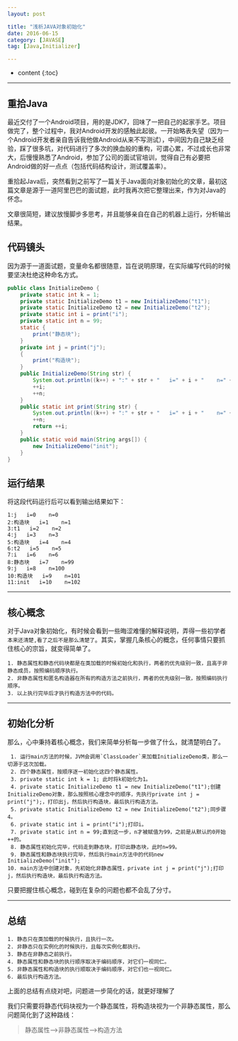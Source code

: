 ```yaml
---
layout: post

title: "浅析JAVA对象初始化"
date: 2016-06-15
category: [JAVASE]
tag: [Java,Initializer]

---
```


* content
{:toc}


---

## 重拾Java
最近交付了一个Android项目，用的是JDK7，回味了一把自己的起家手艺。项目做完了，整个过程中，我对Android开发的感触此起彼。一开始略表失望（因为一个Android开发者亲自告诉我他做Android从来不写测试），中间因为自己缺乏经验，踩了很多坑，对代码进行了多次的换血般的重构，可谓心累，不过成长也非常大，后慢慢熟悉了Android，参加了公司的面试官培训，觉得自己有必要把Android做的好一点点（包括代码结构设计，测试覆盖率）。

重拾起Java后，突然看到之前写了一篇关于Java面向对象初始化的文章，最初这篇文章是源于一道阿里巴巴的面试题，此时我再次把它整理出来，作为对Java的怀念。

文章很简短，建议放慢脚步多思考，并且能够亲自在自己的机器上运行，分析输出结果。

## 代码镜头
因为源于一道面试题，变量命名都很随意，旨在说明原理，在实际编写代码的时候要坚决杜绝这种命名方式。

```java
public class InitializeDemo {
	private static int k = 1;
	private static InitializeDemo t1 = new InitializeDemo("t1");
	private static InitializeDemo t2 = new InitializeDemo("t2");
	private static int i = print("i");
	private static int n = 99;
	static {
		print("静态块");
	}
	private int j = print("j");
	{
		print("构造块");
	}
	public InitializeDemo(String str) {
		System.out.println((k++) + ":" + str + "   i=" + i + "    n=" + n);
		++i;
		++n;
	}
	public static int print(String str) {
		System.out.println((k++) + ":" + str + "   i=" + i + "    n=" + n);
		++n;
		return ++i;
	}
	public static void main(String args[]) {
		new InitializeDemo("init");
	}
}
```

## 运行结果
将这段代码运行后可以看到输出结果如下：

```
1:j   i=0    n=0
2:构造块   i=1    n=1
3:t1   i=2    n=2
4:j   i=3    n=3
5:构造块   i=4    n=4
6:t2   i=5    n=5
7:i   i=6    n=6
8:静态块   i=7    n=99
9:j   i=8    n=100
10:构造块   i=9    n=101
11:init   i=10    n=102
```

---

## 核心概念
对于Java对象初始化，有时候会看到一些晦涩难懂的解释说明，弄得一些初学者`本来还清楚,看了之后不是那么清楚了`。其实，掌握几条核心的概念，任何事情只要抓住核心的宗旨，就变得简单了。

```
1. 静态属性和静态代码块都是在类加载的时候初始化和执行，两者的优先级别一致，且高于非静态成员，按照编码顺序执行。
2. 非静态属性和匿名构造器在所有的构造方法之前执行，两者的优先级别一致，按照编码执行顺序。
3. 以上执行完毕后才执行构造方法中的代码。
```
---

## 初始化分析
那么，心中秉持着核心概念，我们来简单分析每一步做了什么，就清楚明白了。

```
 1. 运行main方法的时候，JVM会调用`ClassLoader`来加载InitializeDemo类，那么一切源于这次加载。
 2. 四个静态属性，按顺序逐一初始化这四个静态属性。
 3. private static int k = 1; 此时将k初始化为1。
 4. private static InitializeDemo t1 = new InitializeDemo("t1");创建InitializeDemo对象，那么按照核心理念中的顺序，先执行private int j = print("j");，打印出j，然后执行构造块，最后执行构造方法。
 5. private static InitializeDemo t2 = new InitializeDemo("t2");同步骤4。
 6. private static int i = print("i");打印i。
 7. private static int n = 99;直到这一步，n才被赋值为99，之前是从默认的0开始++的。
 8. 静态属性初始化完毕，代码走到静态块，打印出静态块，此时n=99。
 9. 静态属性和静态块执行完毕，然后执行main方法中的代码new InitializeDemo("init");
10. main方法中创建对象，先初始化非静态属性，private int j = print("j");打印j，然后执行构造块，最后执行构造方法。
```
只要把握住核心概念，碰到在复杂的问题也都不会乱了分寸。  

---

## 总结

```
1. 静态只在类加载的时候执行，且执行一次。
2. 非静态只在实例化的时候执行，且每次实例化都执行。
3. 静态在非静态之前执行。
4. 静态属性和静态块的执行顺序取决于编码顺序，对它们一视同仁。
5. 非静态属性和构造块的执行顺取决于编码顺序，对它们也一视同仁。
6. 最后执行构造方法。
```

上面的总结有点绕对吧，问题进一步简化的话，就更好理解了

我们只需要将静态代码块视为一个静态属性，将构造块视为一个非静态属性，那么问题简化到了这种路线：

>静态属性-->非静态属性-->构造方法


